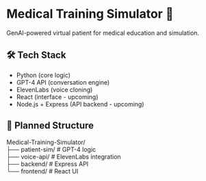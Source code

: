 # Medical Training Simulator 🧠

GenAI-powered virtual patient for medical education and simulation.

## 🛠️ Tech Stack  
- Python (core logic)  
- GPT-4 API (conversation engine)  
- ElevenLabs (voice cloning)  
- React (interface - upcoming)  
- Node.js + Express (API backend - upcoming)

## 📂 Planned Structure  
Medical-Training-Simulator/  
├── patient-sim/      # GPT-4 logic  
├── voice-api/        # ElevenLabs integration  
├── backend/          # Express API  
└── frontend/         # React UI  
